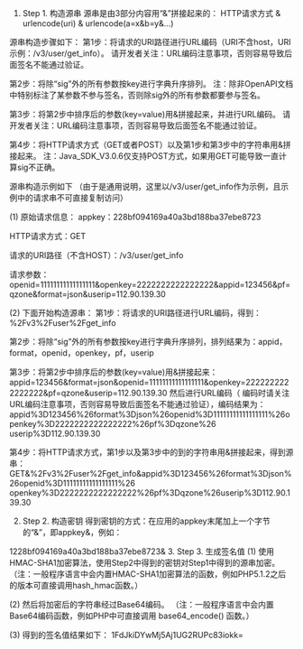 1. Step 1. 构造源串
   源串是由3部分内容用“&”拼接起来的： HTTP请求方式 & urlencode(uri) & urlencode(a=x&b=y&...)

源串构造步骤如下：
第1步：将请求的URI路径进行URL编码（URI不含host，URI示例：/v3/user/get_info）。
请开发者关注：URL编码注意事项，否则容易导致后面签名不能通过验证。

第2步：将除“sig”外的所有参数按key进行字典升序排列。
注：除非OpenAPI文档中特别标注了某参数不参与签名，否则除sig外的所有参数都要参与签名。

第3步：将第2步中排序后的参数(key=value)用&拼接起来，并进行URL编码。
请开发者关注：URL编码注意事项，否则容易导致后面签名不能通过验证。

第4步：将HTTP请求方式（GET或者POST）以及第1步和第3步中的字符串用&拼接起来。
注：Java_SDK_V3.0.6仅支持POST方式，如果用GET可能导致一直计算sig不正确。



源串构造示例如下
（由于是通用说明，这里以/v3/user/get_info作为示例，且示例中的请求串不可直接复制访问）

(1) 原始请求信息：
appkey：228bf094169a40a3bd188ba37ebe8723

HTTP请求方式：GET

请求的URI路径（不含HOST）：/v3/user/get_info

请求参数：openid=11111111111111111&openkey=2222222222222222&appid=123456&pf=qzone&format=json&userip=112.90.139.30


(2) 下面开始构造源串：
第1步：将请求的URI路径进行URL编码，得到： %2Fv3%2Fuser%2Fget_info

第2步：将除“sig”外的所有参数按key进行字典升序排列，排列结果为：appid，format，openid，openkey，pf，userip

第3步：将第2步中排序后的参数(key=value)用&拼接起来：
appid=123456&format=json&openid=11111111111111111&openkey=2222222222222222&pf=qzone&userip=112.90.139.30
然后进行URL编码（ 编码时请关注URL编码注意事项，否则容易导致后面签名不能通过验证），编码结果为：
appid%3D123456%26format%3Djson%26openid%3D11111111111111111%26openkey%3D2222222222222222%26pf%3Dqzone%26
userip%3D112.90.139.30


第4步：将HTTP请求方式，第1步以及第3步中的到的字符串用&拼接起来，得到源串：
GET&%2Fv3%2Fuser%2Fget_info&appid%3D123456%26format%3Djson%26openid%3D11111111111111111%26
openkey%3D2222222222222222%26pf%3Dqzone%26userip%3D112.90.139.30

2. Step 2. 构造密钥
   得到密钥的方式：在应用的appkey末尾加上一个字节的“&”，即appkey&，例如：

1228bf094169a40a3bd188ba37ebe8723&
3. Step 3. 生成签名值
(1) 使用HMAC-SHA1加密算法，使用Step2中得到的密钥对Step1中得到的源串加密。
（注：一般程序语言中会内置HMAC-SHA1加密算法的函数，例如PHP5.1.2之后的版本可直接调用hash_hmac函数。）

(2) 然后将加密后的字符串经过Base64编码。
（注：一般程序语言中会内置Base64编码函数，例如PHP中可直接调用 base64_encode() 函数。）

(3) 得到的签名值结果如下：
1FdJkiDYwMj5Aj1UG2RUPc83iokk=
